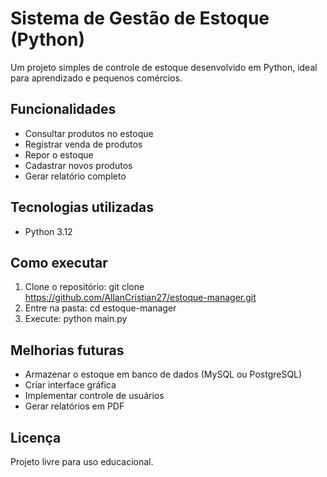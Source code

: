 ﻿# Sistema de Gestão de Estoque (Python)

Um projeto simples de controle de estoque desenvolvido em Python, ideal para aprendizado e pequenos comércios.

## Funcionalidades
- Consultar produtos no estoque
- Registrar venda de produtos
- Repor o estoque
- Cadastrar novos produtos
- Gerar relatório completo

## Tecnologias utilizadas
- Python 3.12

## Como executar
1. Clone o repositório:
   git clone https://github.com/AllanCristian27/estoque-manager.git
2. Entre na pasta:
   cd estoque-manager
3. Execute:
   python main.py

## Melhorias futuras
- Armazenar o estoque em banco de dados (MySQL ou PostgreSQL)
- Criar interface gráfica
- Implementar controle de usuários
- Gerar relatórios em PDF

## Licença
Projeto livre para uso educacional.

